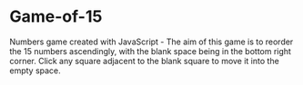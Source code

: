 # Game-of-15
Numbers game created with JavaScript - The aim of this game is to reorder the 15 numbers ascendingly, with the blank space being in the bottom right corner.
Click any square adjacent to the blank square to move it into the empty space.
